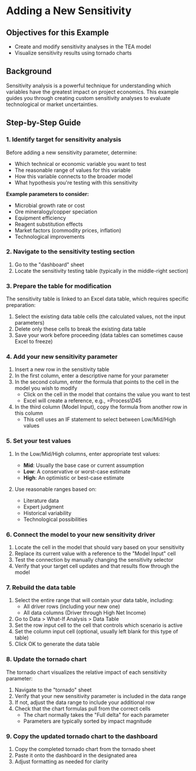 # Adding a New Sensitivity

## Objectives for this Example
- Create and modify sensitivity analyses in the TEA model
- Visualize sensitivity results using tornado charts

## Background
Sensitivity analysis is a powerful technique for understanding which variables have the greatest impact on project economics. This example guides you through creating custom sensitivity analyses to evaluate technological or market uncertainties.

## Step-by-Step Guide

### 1. Identify target for sensitivity analysis

Before adding a new sensitivity parameter, determine:
 
 - Which technical or economic variable you want to test
 - The reasonable range of values for this variable
 - How this variable connects to the broader model
 - What hypothesis you're testing with this sensitivity

**Example parameters to consider:**

- Microbial growth rate or cost
- Ore mineralogy/copper speciation
- Equipment efficiency
- Reagent substitution effects
- Market factors (commodity prices, inflation)
- Technological improvements

### 2. Navigate to the sensitivity testing section

1. Go to the "dashboard" sheet
2. Locate the sensitivity testing table (typically in the middle-right section)

### 3. Prepare the table for modification

The sensitivity table is linked to an Excel data table, which requires specific preparation:

1. Select the existing data table cells (the calculated values, not the input parameters)
2. Delete only these cells to break the existing data table
3. Save your work before proceeding (data tables can sometimes cause Excel to freeze)

### 4. Add your new sensitivity parameter

1. Insert a new row in the sensitivity table
2. In the first column, enter a descriptive name for your parameter
3. In the second column, enter the formula that points to the cell in the model you wish to modify
     - Click on the cell in the model that contains the value you want to test
     - Excel will create a reference, e.g., =Process!$D$45
4. In the third column (Model Input), copy the formula from another row in this column
     - This cell uses an IF statement to select between Low/Mid/High values

### 5. Set your test values

1. In the Low/Mid/High columns, enter appropriate test values:
     - **Mid**: Usually the base case or current assumption
     - **Low**: A conservative or worst-case estimate
     - **High**: An optimistic or best-case estimate
   
2. Use reasonable ranges based on:
     - Literature data
     - Expert judgment
     - Historical variability
     - Technological possibilities

### 6. Connect the model to your new sensitivity driver

1. Locate the cell in the model that should vary based on your sensitivity
2. Replace its current value with a reference to the "Model Input" cell
3. Test the connection by manually changing the sensitivity selector
4. Verify that your target cell updates and that results flow through the model

### 7. Rebuild the data table

1. Select the entire range that will contain your data table, including:
     - All driver rows (including your new one)
     - All data columns (Driver through High Net Income)
2. Go to Data > What-If Analysis > Data Table
3. Set the row input cell to the cell that controls which scenario is active
4. Set the column input cell (optional, usually left blank for this type of table)
5. Click OK to generate the data table

### 8. Update the tornado chart

The tornado chart visualizes the relative impact of each sensitivity parameter:

1. Navigate to the "tornado" sheet
2. Verify that your new sensitivity parameter is included in the data range
3. If not, adjust the data range to include your additional row
4. Check that the chart formulas pull from the correct cells
     - The chart normally takes the "Full delta" for each parameter
     - Parameters are typically sorted by impact magnitude

### 9. Copy the updated tornado chart to the dashboard

1. Copy the completed tornado chart from the tornado sheet
2. Paste it onto the dashboard in the designated area
3. Adjust formatting as needed for clarity
